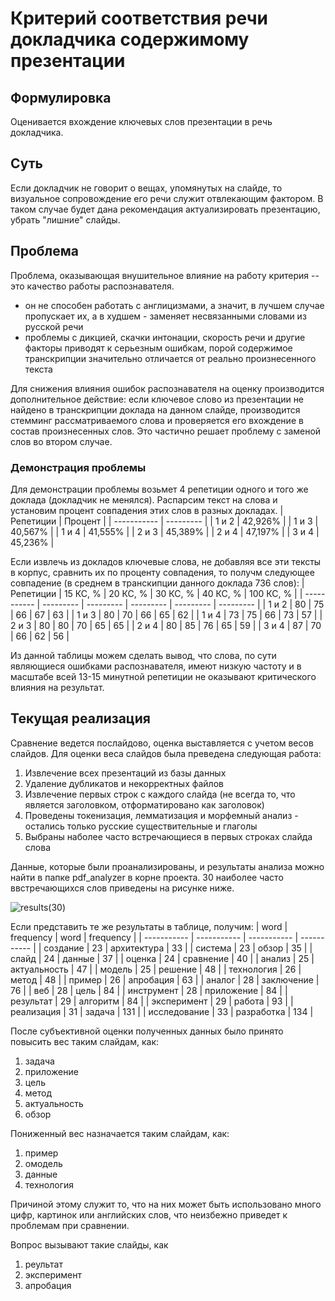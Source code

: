 # Критерий соответствия речи докладчика содержимому презентации

## Формулировка
Оценивается вхождение ключевых слов презентации в речь докладчика.

## Суть
Если докладчик не говорит о вещах, упомянутых на слайде, то визуальное сопровождение его речи служит отвлекающим фактором. В таком случае будет дана рекомендация актуализировать презентацию, убрать "лишние" слайды.

## Проблема
Проблема, оказывающая внушительное влияние на работу критерия -- это качество работы распознавателя. 
* он не способен работать с англицизмами, а значит, в лучшем случае пропускает их, а в худшем - заменяет несвязанными словами из русской речи
* проблемы с дикцией, скачки интонации, скорость речи и другие факторы приводят к серьезным ошибкам, порой содержимое транскрипции значительно отличается от реально произнесенного текста

Для снижения влияния ошибок распознавателя на оценку производится дополнительное действие: если ключевое слово из презентации не найдено в транскрипции доклада на данном слайде, производится стемминг рассматриваемого слова и проверяется его вхождение в состав произнесенных слов. Это частично решает проблему с заменой слов во втором случае.

### Демонстрация проблемы
Для демонстрации проблемы возьмет 4 репетиции одного и того же доклада (докладчик не менялся).
Распарсим текст на слова и установим процент совпадения этих слов в разных докладах.
| Репетиции   | Процент   |
| ----------- | --------- |
| 1 и 2       | 42,926%   |
| 1 и 3       | 40,567%   |
| 1 и 4       | 41,555%   |
| 2 и 3       | 45,389%   |
| 2 и 4       | 47,197%   |
| 3 и 4       | 45,236%   |

Если извлечь из докладов ключевые слова, не добавляя все эти тексты в корпус, сравнить их по проценту совпадения, то получм следующее совпадение (в среднем в транскипции данного доклада 736 слов):
| Репетиции   | 15 КС, %  | 20 КС, %  | 30 КС, %  | 40 КС, %  | 100 КС, % |
| ----------- | --------- | --------- | --------- | --------- | --------- |
| 1 и 2       | 80        | 75        | 66        | 67        | 63        |
| 1 и 3       | 80        | 70        | 66        | 65        | 62        |
| 1 и 4       | 73        | 75        | 66        | 73        | 57        |
| 2 и 3       | 80        | 80        | 70        | 65        | 65        |
| 2 и 4       | 80        | 85        | 76        | 65        | 59        |
| 3 и 4       | 87        | 70        | 66        | 62        | 56        |

Из данной таблицы можем сделать вывод, что слова, по сути являющиеся ошибками распознавателя, имеют низкую частоту и в масштабе всей 13-15 минутной репетиции не оказывают критического влияния на результат.

## Текущая реализация

Сравнение ведется послайдово, оценка выставляется с учетом весов слайдов.
Для оценки веса слайдов была преведена следующая работа:
1. Извлечение всех презентаций из базы данных
2. Удаление дубликатов и некорректных файлов 
3. Извлечение первых строк с каждого слайда (не всегда то, что является заголовком, отформатировано как заголовок)
4. Проведены токенизация, лемматизация и морфемный анализ - остались только русские существительные и глаголы
5. Выбраны наболее часто встречающиеся в первых строках слайда слова

Данные, которые были проанализированы, и результаты анализа можно найти в папке pdf_analyzer в корне проекта. 30 наиболее часто ввстречающихся слов приведены на рисунке ниже.

![results(30)](https://user-images.githubusercontent.com/26852748/145108347-377a8944-2770-4ca7-a492-238c6a7fedb1.png)

Если представить те же результаты в таблице, получим:
| word | frequency  | word | frequency  |
| ----------- | ----------- | ----------- | ----------- |
| создание | 23     | архитектура | 33  |
| система | 23      | обзор | 35        |
| слайд | 24        | данные | 37       |
| оценка | 24       | сравнение | 40    |
| анализ | 25       | актуальность | 47 |
| модель | 25       | решение | 48      |
| технология | 26   | метод | 48        |
| пример | 26       | апробация | 63    |
| аналог | 28       | заключение | 76   |
| веб | 28          | цель | 84         |
| инструмент | 28   | приложение | 84   |
| результат | 29    | алгоритм | 84     |
| эксперимент | 29  | работа | 93       |
| реализация | 31   | задача | 131      |
| исследование | 33 | разработка | 134  |

После субъективной оценки полученных данных было принято повысить вес таким слайдам, как:
1. задача
2. приложение
3. цель
4. метод
5. актуальность
6. обзор

Пониженный вес назначается таким слайдам, как:
1. пример
2. омодель
3. данные
5. технология

Причиной этому служит то, что на них может быть использовано много цифр, картинок или английских слов, что неизбежно приведет к проблемам при сравнении.

Вопрос вызывают такие слайды, как
1. реультат
2. эксперимент
3. апробация

